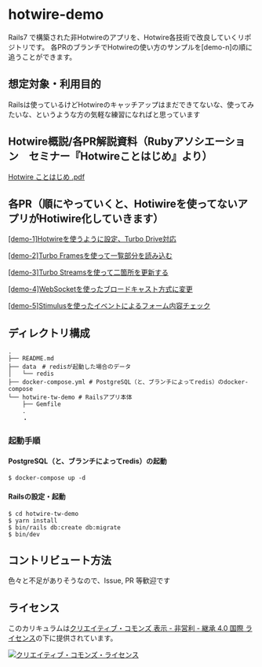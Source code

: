 # hotwire-demo

Rails7 で構築された非Hotwireのアプリを、Hotwire各技術で改良していくリポジトリです。
各PRのブランチでHotwireの使い方のサンプルを[demo-n]の順に追うことができます。

## 想定対象・利用目的
 
 Railsは使っているけどHotwireのキャッチアップはまだできてないな、使ってみたいな、というような方の気軽な練習になればと思っています

## Hotwire概説/各PR解説資料（Rubyアソシエーション　セミナー『Hotwireことはじめ』より）
[Hotwire ことはじめ .pdf](https://github.com/everyleaf/hotwire-demo/files/10302496/Hotwire.2.pdf)

## 各PR（順にやっていくと、Hotiwireを使ってないアプリがHotiwire化していきます）

[[demo-1]Hotwireを使うように設定、Turbo Drive対応](https://github.com/everyleaf/hotwire-demo/pull/13)

[[demo-2]Turbo Framesを使って一覧部分を読み込む](https://github.com/everyleaf/hotwire-demo/pull/9)

[[demo-3]Turbo Streamsを使って二箇所を更新する](https://github.com/everyleaf/hotwire-demo/pull/10)


[[demo-4]WebSocketを使ったブロードキャスト方式に変更](https://github.com/everyleaf/hotwire-demo/pull/11)

[[demo-5]Stimulusを使ったイベントによるフォーム内容チェック](https://github.com/everyleaf/hotwire-demo/pull/12)



## ディレクトリ構成

```
.
├── README.md
├── data　# redisが起動した場合のデータ
│   └── redis
├── docker-compose.yml # PostgreSQL（と、ブランチによってredis）のdocker-compose
└── hotwire-tw-demo # Railsアプリ本体
    ├── Gemfile
    .
    ・
```
### 起動手順

#### PostgreSQL（と、ブランチによってredis）の起動

```
$ docker-compose up -d
```

#### Railsの設定・起動

```
$ cd hotwire-tw-demo
$ yarn install
$ bin/rails db:create db:migrate
$ bin/dev
```

## コントリビュート方法 

色々と不足がありそうなので、Issue, PR 等歓迎です

## ライセンス

このカリキュラムは[クリエイティブ・コモンズ 表示 - 非営利 - 継承 4.0 国際 ライセンス](https://creativecommons.org/licenses/by-nc-sa/4.0/deed.ja)の下に提供されています。

[![クリエイティブ・コモンズ・ライセンス](https://i.creativecommons.org/l/by-nc-sa/4.0/88x31.png)](https://creativecommons.org/licenses/by-nc-sa/4.0/deed.ja)
